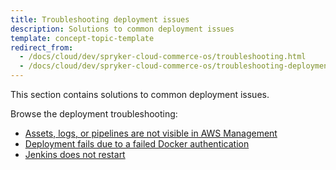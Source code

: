 ```yaml
---
title: Troubleshooting deployment issues
description: Solutions to common deployment issues
template: concept-topic-template
redirect_from:
  - /docs/cloud/dev/spryker-cloud-commerce-os/troubleshooting.html
  - /docs/cloud/dev/spryker-cloud-commerce-os/troubleshooting-deployment/troubleshooting-deployment.html
---
```


This section contains solutions to common deployment issues.

Browse the deployment troubleshooting:

* [Assets, logs, or pipelines are not visible in AWS Management](/docs/cloud/dev/spryker-cloud-commerce-os/troubleshooting/troubleshooting-deployment-issues/assets-logs-or-pipelines-are-not-visible-in-aws-management-console.html)
* [Deployment fails due to a failed Docker authentication](/docs/cloud/dev/spryker-cloud-commerce-os/troubleshooting/troubleshooting-deployment-issues/deployment-fails-due-to-a-failed-docker-authentication.html)
* [Jenkins does not restart](/docs/cloud/dev/spryker-cloud-commerce-os/troubleshooting/troubleshooting-deployment-issues/jenkins-does-not-restart.html)
